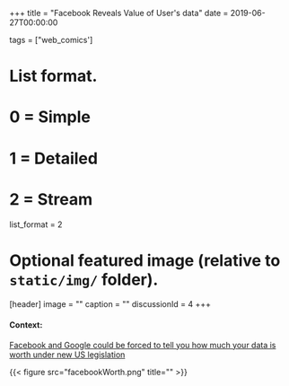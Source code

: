 +++
title = "Facebook Reveals Value of User's data"
date = 2019-06-27T00:00:00

tags = ["web_comics']


# List format.
# 0 = Simple
# 1 = Detailed
# 2 = Stream
list_format = 2

# Optional featured image (relative to `static/img/` folder).
[header]
image = ""
caption = ""
discussionId = 4
+++


#### Context:
[Facebook and Google could be forced to tell you how much your data is worth under new US legislation](https://www.businessinsider.com/facebook-and-google-could-reveal-value-of-data-2019-6?r=US&IR=T)


{{< figure src="facebookWorth.png" title="" >}}  
